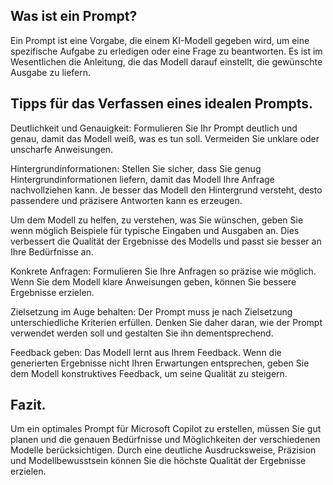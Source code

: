 ## Was ist ein Prompt?



Ein Prompt ist eine Vorgabe, die einem KI-Modell gegeben wird, um eine spezifische Aufgabe zu erledigen oder eine Frage zu beantworten. Es ist im Wesentlichen die Anleitung, die das Modell darauf einstellt, die gewünschte Ausgabe zu liefern.



## Tipps für das Verfassen eines idealen Prompts.



Deutlichkeit und Genauigkeit: Formulieren Sie Ihr Prompt deutlich und genau, damit das Modell weiß, was es tun soll. Vermeiden Sie unklare oder unscharfe Anweisungen.



Hintergrundinformationen: Stellen Sie sicher, dass Sie genug Hintergrundinformationen liefern, damit das Modell Ihre Anfrage nachvollziehen kann. Je besser das Modell den Hintergrund versteht, desto passendere und präzisere Antworten kann es erzeugen.



Um dem Modell zu helfen, zu verstehen, was Sie wünschen, geben Sie wenn möglich Beispiele für typische Eingaben und Ausgaben an. Dies verbessert die Qualität der Ergebnisse des Modells und passt sie besser an Ihre Bedürfnisse an.



Konkrete Anfragen: Formulieren Sie Ihre Anfragen so präzise wie möglich. Wenn Sie dem Modell klare Anweisungen geben, können Sie bessere Ergebnisse erzielen.



Zielsetzung im Auge behalten: Der Prompt muss je nach Zielsetzung unterschiedliche Kriterien erfüllen. Denken Sie daher daran, wie der Prompt verwendet werden soll und gestalten Sie ihn dementsprechend.



Feedback geben: Das Modell lernt aus Ihrem Feedback. Wenn die generierten Ergebnisse nicht Ihren Erwartungen entsprechen, geben Sie dem Modell konstruktives Feedback, um seine Qualität zu steigern.



## Fazit.

Um ein optimales Prompt für Microsoft Copilot zu erstellen, müssen Sie gut planen und die genauen Bedürfnisse und Möglichkeiten der verschiedenen Modelle berücksichtigen. Durch eine deutliche Ausdrucksweise, Präzision und Modellbewusstsein können Sie die höchste Qualität der Ergebnisse erzielen.
